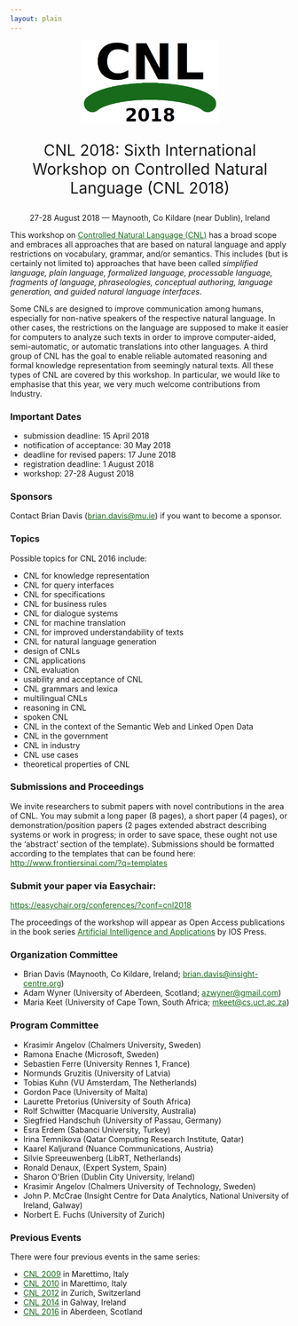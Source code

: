 ```yaml
---
layout: plain
---
```

<style>
a { color: #176B1B; }
#main_content a:hover { color: #30a030; }
</style>
<p align="middle"><img src="cnl2018logo.png" width="250"/></p>
<p align="middle" style="font-size:200%">CNL 2018: Sixth International Workshop on Controlled Natural Language (CNL 2018)</p>
<p align="middle">27-28 August 2018 — Maynooth, Co Kildare (near Dublin), Ireland</p>

This workshop on [Controlled Natural Language (CNL)](index.html) has a broad scope and embraces all approaches that are based on natural language and apply restrictions on vocabulary, grammar, and/or semantics. This includes (but is certainly not limited to) approaches that have been called _simplified language, plain language, formalized language, processable language, fragments of language, phraseologies, conceptual authoring, language generation, and guided natural language interfaces_.

Some CNLs are designed to improve communication among humans, especially for non-native speakers of the respective natural language. In other cases, the restrictions on the language are supposed to make it easier for computers to analyze such texts in order to improve computer-aided, semi-automatic, or automatic translations into other languages. A third group of CNL has the goal to enable reliable automated reasoning and formal knowledge representation from seemingly natural texts. All these types of CNL are covered by this workshop. In particular, we would like to emphasise that this year, we very much welcome contributions from Industry.


### Important Dates

- submission deadline: 15 April 2018
- notification of acceptance: 30 May 2018
- deadline for revised papers: 17 June 2018
- registration deadline: 1 August 2018
- workshop: 27-28 August 2018

### Sponsors

Contact Brian Davis (brian.davis@mu.ie)  if you want to become a sponsor.

### Topics

Possible topics for CNL 2016 include:

- CNL for knowledge representation
- CNL for query interfaces
- CNL for specifications
- CNL for business rules
- CNL for dialogue systems
- CNL for machine translation
- CNL for improved understandability of texts
- CNL for natural language generation
- design of CNLs
- CNL applications
- CNL evaluation
- usability and acceptance of CNL
- CNL grammars and lexica
- multilingual CNLs
- reasoning in CNL
- spoken CNL
- CNL in the context of the Semantic Web and Linked Open Data
- CNL in the government
- CNL in industry
- CNL use cases
- theoretical properties of CNL

### Submissions and Proceedings

We invite researchers to submit papers with novel contributions in the area of CNL. You may submit a long paper (8 pages), a short paper (4 pages), or demonstration/position papers (2 pages extended abstract describing systems or work in progress; in order to save space, these ought not use the ‘abstract’ section of the template). Submissions should be formatted according to the templates that can be found here: http://www.frontiersinai.com/?q=templates


### Submit your paper via Easychair:

https://easychair.org/conferences/?conf=cnl2018


The proceedings of the workshop will appear as Open Access publications in the book series [Artificial Intelligence and Applications](http://www.frontiersinai.com/) by IOS Press.

### Organization Committee

- Brian Davis (Maynooth, Co Kildare, Ireland; brian.davis@insight-centre.org)
- Adam Wyner (University of Aberdeen, Scotland; azwyner@gmail.com)
- Maria Keet (University of Cape Town, South Africa; mkeet@cs.uct.ac.za)

### Program Committee

- Krasimir Angelov (Chalmers University, Sweden)
- Ramona Enache (Microsoft, Sweden)
- Sebastien Ferre (University Rennes 1, France)
- Normunds Gruzitis (University of Latvia)
- Tobias Kuhn (VU Amsterdam, The Netherlands)
- Gordon Pace (University of Malta)
- Laurette Pretorius (University of South Africa)
- Rolf Schwitter (Macquarie University, Australia)
- Siegfried Handschuh (University of Passau, Germany)
- Esra Erdem (Sabanci University, Turkey)
- Irina Temnikova (Qatar Computing Research Institute, Qatar)
- Kaarel Kaljurand (Nuance Communications, Austria)
- Silvie Spreeuwenberg (LibRT, Netherlands)
- Ronald Denaux, (Expert System, Spain)
- Sharon O'Brien (Dublin City University, Ireland)
- Krasimir Angelov (Chalmers University of Technology, Sweden)
- John P. McCrae (Insight Centre for Data Analytics, National University of Ireland, Galway)
- Norbert E. Fuchs  (University of Zurich)



### Previous Events

There were four previous events in the same series:

- [CNL 2009](http://attempto.ifi.uzh.ch/site/cnl2009/) in Marettimo, Italy
- [CNL 2010](http://staff.um.edu.mt/mros1/cnl2010/index.html) in Marettimo, Italy
- [CNL 2012](http://attempto.ifi.uzh.ch/site/cnl2012/) in Zurich, Switzerland
- [CNL 2014](http://attempto.ifi.uzh.ch/site/cnl2014/) in Galway, Ireland
- [CNL 2016](http://www.sigcnl.org/cnl2016.html) in Aberdeen, Scotland
